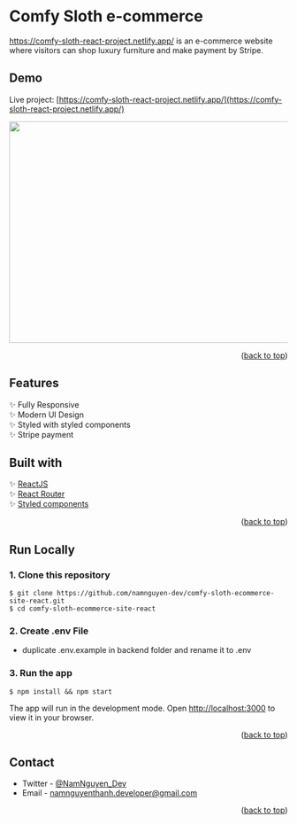 # Comfy Sloth e-commerce

https://comfy-sloth-react-project.netlify.app/ is an e-commerce website where visitors can shop luxury furniture and make payment by Stripe.

## Demo

Live project: [https://comfy-sloth-react-project.netlify.app/](https://comfy-sloth-react-project.netlify.app/)

<img src="https://media.giphy.com/media/y7Ag5hZksOTAmq1x7R/giphy.gif" width="600" height="400"/>


<p align="right">(<a href="#top">back to top</a>)</p>

## Features

✨ Fully Responsive \
✨ Modern UI Design \
✨ Styled with styled components \
✨ Stripe payment

## Built with

✨ [ReactJS](https://reactjs.org/) \
✨ [React Router](https://reactrouter.com/docs/en/v6/getting-started/overview)\
✨ [Styled components](https://styled-components.com/)



<p align="right">(<a href="#top">back to top</a>)</p>

## Run Locally

### 1. Clone this repository

```
$ git clone https://github.com/namnguyen-dev/comfy-sloth-ecommerce-site-react.git
$ cd comfy-sloth-ecommerce-site-react
```

### 2. Create .env File

- duplicate .env.example in backend folder and rename it to .env
### 3. Run the app

```
$ npm install && npm start
```

The app will run in the development mode.
Open [http://localhost:3000](http://localhost:3000) to view it in your browser.

<p align="right">(<a href="#top">back to top</a>)</p>

## Contact

- Twitter - [@NamNguyen_Dev](https://twitter.com/NamNguyen_Dev)
- Email - namnguyenthanh.developer@gmail.com

<p align="right">(<a href="#top">back to top</a>)</p>

